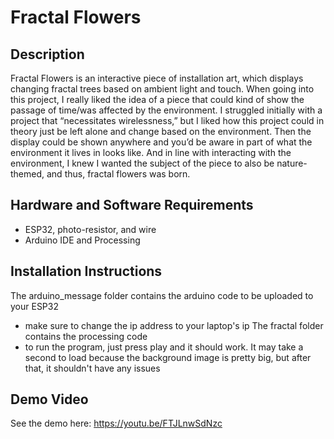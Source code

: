 # Fractal Flowers

## Description
Fractal Flowers is an interactive piece of installation art, which displays changing fractal trees based on ambient light and touch. When going into this project, I really liked the idea of a piece that could kind of show the passage of time/was affected by the environment. I struggled initially with a project that “necessitates wirelessness,” but I liked how this project could in theory just be left alone and change based on the environment. Then the display could be shown anywhere and you’d be aware in part of what the environment it lives in looks like. And in line with interacting with the environment, I knew I wanted the subject of the piece to also be nature-themed, and thus, fractal flowers was born. 

## Hardware and Software Requirements
- ESP32, photo-resistor, and wire 
- Arduino IDE and Processing

## Installation Instructions
The arduino_message folder contains the arduino code to be uploaded to your ESP32
- make sure to change the ip address to your laptop's ip 
The fractal folder contains the processing code
- to run the program, just press play and it should work. It may take a second to load because the background image is pretty big, but after that, it shouldn't have any issues

## Demo Video
See the demo here: https://youtu.be/FTJLnwSdNzc

